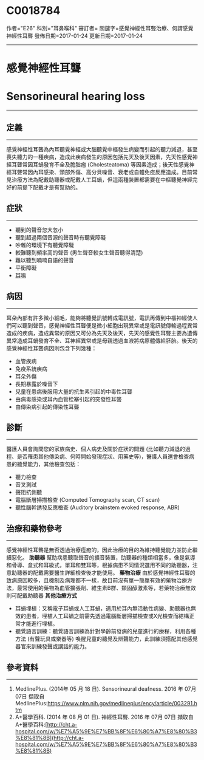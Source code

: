 # C0018784
作者="E26"
科別="耳鼻喉科"
審訂者=
關鍵字=感覺神經性耳聾治療、何謂感覺神經性耳聾
發佈日期=2017-01-24
更新日期=2017-01-24

----------
# 感覺神經性耳聾
# Sensorineural hearing loss
----------
## 定義
----------

感覺神經性耳聾為內耳聽覺神經或大腦聽覺中樞發生病變而引起的聽力減退，甚至喪失聽力的一種疾病，造成此疾病發生的原因包括先天及後天因素，先天性感覺神經耳聾常因耳蝸發育不全及膽脂瘤 (Cholesteatoma) 等因素造成；後天性感覺神經耳聾常因內耳感染、頭部外傷、高分貝噪音、衰老或自體免疫反應造成。目前常見治療方法為配戴助聽器或配戴人工耳蝸，但這兩種裝置都需要在中樞聽覺神經完好的前提下配戴才是有幫助的。

## 症狀
----------
- 聽到的聲音忽大忽小
- 聽到超過兩個音源的聲音時有聽覺障礙
- 吵雜的環境下有聽覺障礙
- 較難聽到頻率高的聲音 (男生聲音較女生聲音聽得清楚)
- 難以聽到喃喃自語的聲音
- 平衡障礙
- [耳鳴](C0040264-01)
## 病因
----------

耳朵內部有許多微小細毛，能夠將聽覺訊號轉成電訊號，電訊再傳到中樞神經使人們可以聽到聲音，感覺神經性耳聾便是微小細胞出現異常或是電訊號傳輸過程異常造成的疾病，造成異常的原因又可分為先天及後天，先天的感覺性耳聾主要為遺傳異常造成耳蝸發育不全、耳神經異常或是母親透過血液將病原體傳給胚胎。後天的感覺神經性耳聾病因則包含下列幾種：

- 血管疾病
- 免疫系統疾病
- 耳朵外傷
- 長期暴露於噪音下
- 兒童在患病後服用大量的抗生素引起的中毒性耳聾
- 由病毒感染或耳內血管栓塞引起的突發性耳聾
- 由傳染病引起的傳染性耳聾
## 診斷
----------

醫護人員會詢問您的家族病史、個人病史及關於症狀的問題 (比如聽力減退的過程、是否罹患其他傳染病、何時開始發現症狀、用藥史等)，醫護人員還會檢查病患的聽覺能力，其他檢查包括：

- 聽力檢查
- 音叉測試
- 聲阻抗側聽
- 電腦斷層掃描檢查 (Computed Tomography scan, CT scan)
- 聽性腦幹誘發反應檢查 (Auditory brainstem evoked response, ABR)
## 治療和藥物參考
----------

感覺神經性耳聾是無否透過治療痊癒的，因此治療的目的為維持聽覺能力並防止繼續惡化。
**助聽器**
幫助病患聽取聲音的擴音裝置，助聽器的種類相當多，像是氣導和骨導、盒式和耳級式，單耳和雙耳等，根據病患不同情況選用不同的助聽器，注意助聽器的配戴需要醫生詳細檢查後才能使用。
**藥物治療**
由於感覺神經性耳聾的致病原因較多，且機制及病理都不一樣，故目前沒有單一簡單有效的藥物治療方法，最常使用的藥物為血管擴張劑、維生素B群、類固醇激素等，若藥物治療無效則可配戴助聽器
**其他治療方式**

- 耳蝸埋植：又稱電子耳蝸或人工耳蝸，適用於耳內無活動性病變、助聽器也無效的患者，埋植人工耳蝸之前需先透過電腦斷層掃描檢查或X光檢查而結構正常才能進行埋植。
- 聽覺語言訓練：聽覺語言訓練為針對學齡前發病的兒童進行的療程，利用各種方法 (有聲玩具或樂器等) 喚醒兒童的聽覺及辨聲能力，此訓練須搭配其他感覺器官來訓練發聲或講話的能力。
## 參考資料
----------
1. MedlinePlus. (2014年 05 月 18 日). Sensorineural deafness. 2016 年 07月07日 擷取自 MedlinePlus:https://www.nlm.nih.gov/medlineplus/ency/article/003291.htm
2. A+醫學百科. (2014 年 08 月 01 日). 神經性耳聾. 2016 年 07月 07日 擷取自 A+醫學百科:[http://cht.a-hospital.com/w/%E7%A5%9E%E7%BB%8F%E6%80%A7%E8%80%B3%E8%81%8B](http://cht.a-hospital.com/w/%E7%A5%9E%E7%BB%8F%E6%80%A7%E8%80%B3%E8%81%8B)


